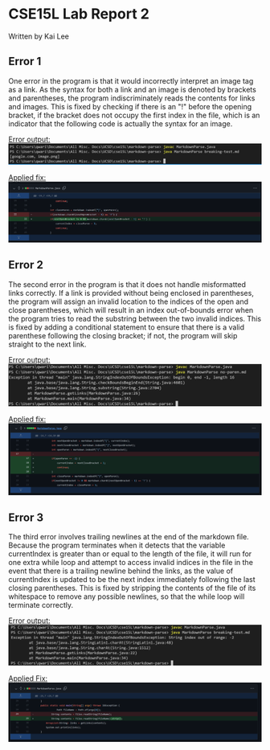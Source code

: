 # CSE15L Lab Report 2
Written by Kai Lee  

## Error 1
One error in the program is that it would incorrectly interpret an image tag as a link. As the syntax for both a link and an image is denoted by brackets and parentheses, the program indiscriminately reads the contents for links and images. This is fixed by checking if there is an "!" before the opening bracket, if the bracket does not occupy the first index in the file, which is an indicator that the following code is actually the syntax for an image. 

[Error output:](https://github.com/tedd-E/markdown-parse/commit/a5f3d88b44808c1d13a315a80c297bf0d2eb60f6)
![Image](lab2img/report2-4.PNG)

[Applied fix:](https://github.com/tedd-E/markdown-parse/commit/8c1e179cfdb9bcbaf832d6c597ed9b887e1f2c7e)
![Image](lab2img/report2-1.PNG)

## Error 2
The second error in the program is that it does not handle misformatted links correctly. If a link is provided without being enclosed in parentheses, the program will assign an invalid location to the indices of the open and close parentheses, which will result in an index out-of-bounds error when the program tries to read the substring between the two invalid indices. This is fixed by adding a conditional statement to ensure that there is a valid parenthese following the closing bracket; if not, the program will skip straight to the next link.

[Error output:](https://github.com/tedd-E/markdown-parse/blob/main/no-paren.md)
![Image](lab2img/report2-5.PNG)

[Applied fix:](https://github.com/tedd-E/markdown-parse/commit/9bff1d609429beda57525b5937a9f208175b6a99)
![Image](lab2img/report2-2.PNG)

## Error 3
The third error involves trailing newlines at the end of the markdown file. Because the program terminates when it detects that the variable currentIndex is greater than or equal to the length of the file, it will run for one extra while loop and attempt to access invalid indices in the file in the event that there is a trailing newline behind the links, as the value of currentIndex is updated to be the next index immediately following the last closing parentheses. This is fixed by stripping the contents of the file of its whitespace to remove any possible newlines, so that the while loop will terminate correctly.

[Error output:](https://github.com/tedd-E/markdown-parse/blob/main/breaking-test.md)
![Image](lab2img/report2-6.PNG)

[Applied Fix:](https://github.com/tedd-E/markdown-parse/commit/6ece59984b906e9187c1ec09b7d9cb1dc95f037f)
![Image](lab2img/report2-3.PNG)